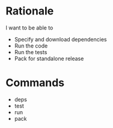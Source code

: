 # Rationale
I want to be able to
- Specify and download dependencies
- Run the code
- Run the tests
- Pack for standalone release

# Commands
* deps
* test
* run
* pack
